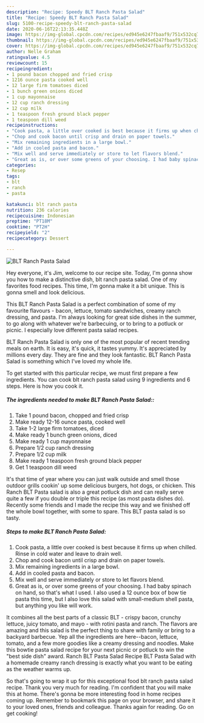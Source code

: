 ```yaml
---
description: "Recipe: Speedy BLT Ranch Pasta Salad"
title: "Recipe: Speedy BLT Ranch Pasta Salad"
slug: 5100-recipe-speedy-blt-ranch-pasta-salad
date: 2020-06-16T22:13:35.448Z
image: https://img-global.cpcdn.com/recipes/ed945e6247fbaaf9/751x532cq70/blt-ranch-pasta-salad-recipe-main-photo.jpg
thumbnail: https://img-global.cpcdn.com/recipes/ed945e6247fbaaf9/751x532cq70/blt-ranch-pasta-salad-recipe-main-photo.jpg
cover: https://img-global.cpcdn.com/recipes/ed945e6247fbaaf9/751x532cq70/blt-ranch-pasta-salad-recipe-main-photo.jpg
author: Nelle Graham
ratingvalue: 4.5
reviewcount: 15
recipeingredient:
- 1 pound bacon chopped and fried crisp
- 1216 ounce pasta cooked well
- 12 large firm tomatoes diced
- 1 bunch green onions diced
- 1 cup mayonnaise
- 12 cup ranch dressing
- 12 cup milk
- 1 teaspoon fresh ground black pepper
- 1 teaspoon dill weed
recipeinstructions:
- "Cook pasta, a little over cooked is best because it firms up when chilled. Rinse in cold water and leave to drain well."
- "Chop and cook bacon until crisp and drain on paper towels."
- "Mix remaining ingredients in a large bowl."
- "Add in cooled pasta and bacon."
- "Mix well and serve immediately or store to let flavors blend."
- "Great as is, or over some greens of your choosing. I had baby spinach on hand, so that&#39;s what I used. I also used a 12 ounce box of bow tie pasta this time, but I also love this salad with small-medium shell pasta, but anything you like will work."
categories:
- Resep
tags:
- blt
- ranch
- pasta

katakunci: blt ranch pasta
nutrition: 236 calories
recipecuisine: Indonesian
preptime: "PT18M"
cooktime: "PT2H"
recipeyield: "2"
recipecategory: Dessert

---
```



![BLT Ranch Pasta Salad](https://img-global.cpcdn.com/recipes/ed945e6247fbaaf9/751x532cq70/blt-ranch-pasta-salad-recipe-main-photo.jpg)

Hey everyone, it's Jim, welcome to our recipe site. Today, I'm gonna show you how to make a distinctive dish, blt ranch pasta salad. One of my favorites food recipes. This time, I'm gonna make it a bit unique. This is gonna smell and look delicious.

This BLT Ranch Pasta Salad is a perfect combination of some of my favourite flavours - bacon, lettuce, tomato sandwiches, creamy ranch dressing, and pasta. I&#39;m always looking for great side dishes in the summer, to go along with whatever we&#39;re barbecuing, or to bring to a potluck or picnic. I especially love different pasta salad recipes.

BLT Ranch Pasta Salad is only one of the most popular of recent trending meals on earth. It is easy, it's quick, it tastes yummy. It's appreciated by millions every day. They are fine and they look fantastic. BLT Ranch Pasta Salad is something which I've loved my whole life.


To get started with this particular recipe, we must first prepare a few ingredients. You can cook blt ranch pasta salad using 9 ingredients and 6 steps. Here is how you cook it.

##### The ingredients needed to make BLT Ranch Pasta Salad::

1. Take 1 pound bacon, chopped and fried crisp
1. Make ready 12-16 ounce pasta, cooked well
1. Take 1-2 large firm tomatoes, diced
1. Make ready 1 bunch green onions, diced
1. Make ready 1 cup mayonnaise
1. Prepare 1/2 cup ranch dressing
1. Prepare 1/2 cup milk
1. Make ready 1 teaspoon fresh ground black pepper
1. Get 1 teaspoon dill weed


It&#39;s that time of year where you can just walk outside and smell those outdoor grills cookin&#39; up some delicious burgers, hot dogs, or chicken. This Ranch BLT Pasta salad is also a great potluck dish and can really serve quite a few if you double or triple this recipe (as most pasta dishes do). Recently some friends and I made the recipe this way and we finished off the whole bowl together, with some to spare. This BLT pasta salad is so tasty. 

##### Steps to make BLT Ranch Pasta Salad:

1. Cook pasta, a little over cooked is best because it firms up when chilled. Rinse in cold water and leave to drain well.
1. Chop and cook bacon until crisp and drain on paper towels.
1. Mix remaining ingredients in a large bowl.
1. Add in cooled pasta and bacon.
1. Mix well and serve immediately or store to let flavors blend.
1. Great as is, or over some greens of your choosing. I had baby spinach on hand, so that&#39;s what I used. I also used a 12 ounce box of bow tie pasta this time, but I also love this salad with small-medium shell pasta, but anything you like will work.


It combines all the best parts of a classic BLT - crispy bacon, crunchy lettuce, juicy tomato, and mayo - with rotini pasta and ranch. The flavors are amazing and this salad is the perfect thing to share with family or bring to a backyard barbecue. Yep all the ingredients are here--bacon, lettuce, tomato, and a few more goodies like a creamy dressing and noodles. Make this bowtie pasta salad recipe for your next picnic or potluck to win the &#34;best side dish&#34; award. Ranch BLT Pasta Salad Recipe BLT Pasta Salad with a homemade creamy ranch dressing is exactly what you want to be eating as the weather warms up. 

So that's going to wrap it up for this exceptional food blt ranch pasta salad recipe. Thank you very much for reading. I'm confident that you will make this at home. There's gonna be more interesting food in home recipes coming up. Remember to bookmark this page on your browser, and share it to your loved ones, friends and colleague. Thanks again for reading. Go on get cooking!
